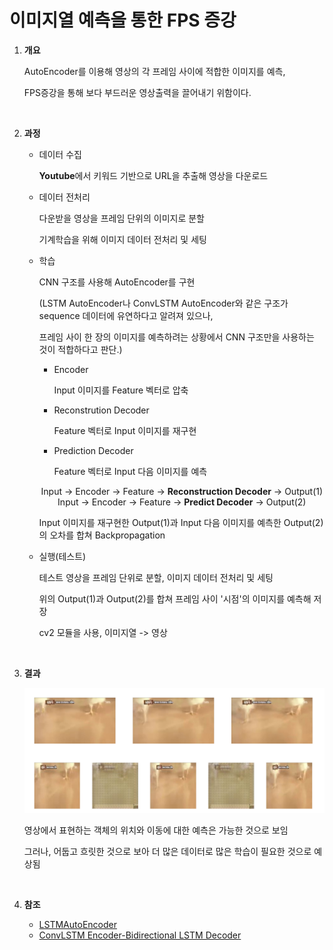 # 이미지열 예측을 통한 FPS 증강

1. **개요**

   AutoEncoder를 이용해 영상의 각 프레임 사이에 적합한 이미지를 예측,

   FPS증강을 통해 보다 부드러운 영상출력을 끌어내기 위함이다.

   </br>

2. **과정**

   - 데이터 수집

     **Youtube**에서 키워드 기반으로 URL을 추출해 영상을 다운로드

     

   - 데이터 전처리

     다운받을 영상을 프레임 단위의 이미지로 분할

     기계학습을 위해 이미지 데이터 전처리 및 세팅

     

   - 학습

     CNN 구조를 사용해 AutoEncoder를 구현

     (LSTM AutoEncoder나 ConvLSTM AutoEncoder와 같은 구조가 sequence 데이터에 유연하다고 알려져 있으나,

     프레임 사이 한 장의 이미지를 예측하려는 상황에서 CNN 구조만을 사용하는 것이 적합하다고 판단.)

     - Encoder

       Input 이미지를 Feature 벡터로 압축

     - Reconstrution Decoder

       Feature 벡터로 Input 이미지를 재구현

     - Prediction Decoder

       Feature 벡터로 Input 다음 이미지를 예측

     <center> Input -> Encoder -> Feature -> <b>Reconstruction Decoder</b> -> Output(1) </center>
     <center> Input -> Encoder -> Feature -> <b>Predict Decoder</b> -> Output(2) </center>

     

     Input 이미지를 재구현한 Output(1)과 Input 다음 이미지를 예측한 Output(2)의 오차를 합쳐 Backpropagation

     

   - 실행(테스트)

     테스트 영상을 프레임 단위로 분할, 이미지 데이터 전처리 및 세팅

     위의 Output(1)과 Output(2)를 합쳐 프레임 사이 '시점'의 이미지를 예측해 저장

     cv2 모듈을 사용, 이미지열 -> 영상

     </br>

3. **결과**

   <img src = "./result/concat.png">

   영상에서 표현하는 객체의 위치와 이동에 대한 예측은 가능한 것으로 보임

   그러나, 어둡고 흐릿한 것으로 보아 더 많은 데이터로 많은 학습이 필요한 것으로 예상됨

   </br>

4. **참조**

   - [LSTMAutoEncoder](https://joungheekim.github.io/2020/10/11/code-review/)
   - [ConvLSTM Encoder-Bidirectional LSTM Decoder](https://hwk0702.github.io/treatise%20review/2021/04/08/ConvLSTAMAE/)